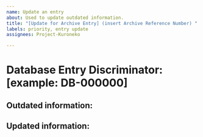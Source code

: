 ```yaml
---
name: Update an entry
about: Used to update outdated information.
title: "[Update for Archive Entry] (insert Archive Reference Number) "
labels: priority, entry update
assignees: Project-Kuroneko

---
```


# Database Entry Discriminator: [example: DB-000000]

## Outdated information:
## Updated information:
